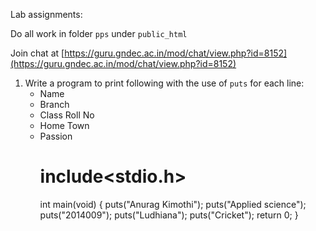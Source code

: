 Lab assignments:

Do all work in folder `pps` under `public_html`

Join chat at [https://guru.gndec.ac.in/mod/chat/view.php?id=8152](https://guru.gndec.ac.in/mod/chat/view.php?id=8152)


1. Write a program to print following with the use of `puts` for each line:
    - Name
    - Branch
    - Class Roll No
    - Home Town
    - Passion
      # include<stdio.h>
       int main(void)
      { puts("Anurag Kimothi");
        puts("Applied science");
        puts("2014009");
        puts("Ludhiana");
        puts("Cricket");
        return 0;
         }
